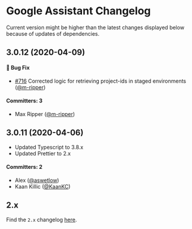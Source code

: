 # Google Assistant Changelog

Current version might be higher than the latest changes displayed below because of updates of dependencies.

## 3.0.12 (2020-04-09)

#### :bug: Bug Fix
 * [#716](https://github.com/jovotech/jovo-framework/pull/716) Corrected logic for retrieving project-ids in staged environments  ([@m-ripper](https://github.com/m-ripper))  


#### Committers: 3
- Max Ripper ([@m-ripper](https://github.com/m-ripper))

## 3.0.11 (2020-04-06)

* Updated Typescript to 3.8.x
* Updated Prettier to 2.x

#### Committers: 2
- Alex ([@aswetlow](https://github.com/aswetlow))
- Kaan Killic ([@KaanKC](https://github.com/KaanKC))


## 2.x

Find the `2.x` changelog [here](https://github.com/jovotech/jovo-framework/blob/v2/CHANGELOG.md).